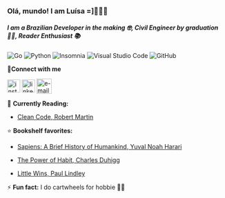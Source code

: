 ### **Olá, mundo! I am Luísa =]**:raising_hand_woman:👋

##### **I am a Brazilian Developer in the making :nerd_face:, Civil Engineer by graduation :woman_student:, Reader Enthusiast :books:**

![Go](https://img.shields.io/badge/go-%2300ADD8.svg?style=for-the-badge&logo=go&logoColor=white)    ![Python](https://img.shields.io/badge/python-3670A0?style=for-the-badge&logo=python&logoColor=ffdd54)    ![Insomnia](https://img.shields.io/badge/Insomnia-black?style=for-the-badge&logo=insomnia&logoColor=5849BE)    ![Visual Studio Code](https://img.shields.io/badge/Visual%20Studio%20Code-0078d7.svg?style=for-the-badge&logo=visual-studio-code&logoColor=white)    ![GitHub](https://img.shields.io/badge/github-%23121011.svg?style=for-the-badge&logo=github&logoColor=white)

:speech_balloon:**Connect with me**
<!--Personal Website > fazer
-->
<p align="left">
<a href="https://www.instagram.com/luisanobrevaz/" target="blank"><img align="center" src="https://cdn-icons-png.flaticon.com/512/174/174855.png" alt="instagram" height="30" width="30" /></a> <a href="https://br.linkedin.com/in/luisanobrevaz" target="blank"><img align="center" src="https://cdn-icons-png.flaticon.com/512/174/174857.png" alt="linkedin" height="30" width="30" /></a> <a href=mailto:luisanobrevaz@gmail.com target="blank"><img align="center" src="https://cdn-icons-png.flaticon.com/512/888/888853.png" alt="e-mail" height="35" width="35" /></a>


:open_book: **Currently Reading:**
- [Clean Code, Robert Martin](https://www.amazon.com.br/Clean-Code-Handbook-Software-Craftsmanship/dp/0132350882/ref=sr_1_1?crid=3POOT6RVDFLRQ&keywords=clean+code+robert+c.+martin&qid=1652594020&sprefix=clean+code+%2Caps%2C227&sr=8-1&ufe=app_do%3Aamzn1.fos.fcd6d665-32ba-4479-9f21-b774e276a678)
<!--VER SE TEM MAIS ALGUM
-->


:star:	**Bookshelf favorites:**
<!--VER SE TEM MAIS ALGUM
-->
- [Sapiens: A Brief History of Humankind, Yuval Noah Harari](https://www.amazon.com.br/Sapiens-Brief-History-Humankind-English-ebook/dp/B00ICN066A/ref=sr_1_2?__mk_pt_BR=%C3%85M%C3%85%C5%BD%C3%95%C3%91&crid=2PJNPLNVHFHNO&keywords=sapiens+yuval&qid=1652595154&sprefix=sapiens+yuva%2Caps%2C288&sr=8-2&ufe=app_do%3Aamzn1.fos.db68964d-7c0e-4bb2-a95c-e5cb9e32eb12)

- [The Power of Habit, Charles Duhigg](https://www.amazon.com.br/Power-Habit-What-Business-English-ebook/dp/B0055PGUYU/ref=sr_1_1?keywords=power+of+habit&qid=1652595297&sprefix=power+of+ha%2Caps%2C221&sr=8-1&ufe=app_do%3Aamzn1.fos.db68964d-7c0e-4bb2-a95c-e5cb9e32eb12)

- [Little Wins, Paul Lindley](https://www.amazon.com.br/Little-Wins-Thinking-Toddler-English-ebook/dp/B01M339WKS/ref=sr_1_1?keywords=little+wins&qid=1652595281&sr=8-1&ufe=app_do%3Aamzn1.fos.fcd6d665-32ba-4479-9f21-b774e276a678)


⚡ **Fun fact:** I do cartwheels for hobbie :woman_cartwheeling:	